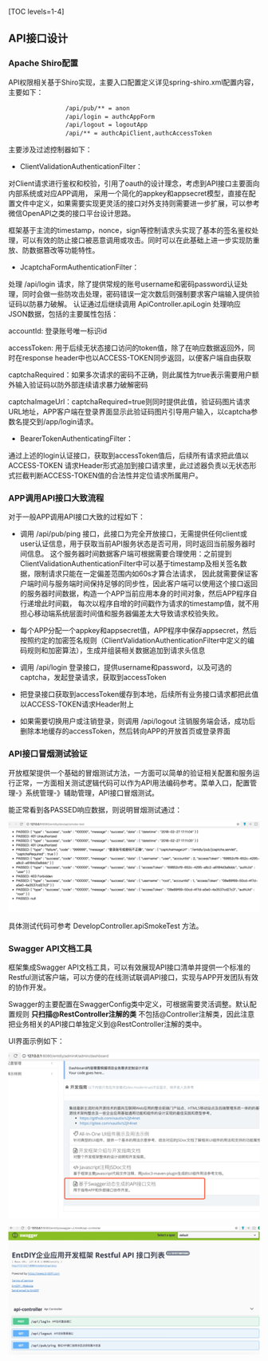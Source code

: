 [TOC levels=1-4]

## API接口设计

### Apache Shiro配置

API权限相关基于Shiro实现，主要入口配置定义详见spring-shiro.xml配置内容，主要如下：

``` xml
                /api/pub/** = anon
                /api/login = authcAppForm
                /api/logout = logoutApp
                /api/** = authcApiClient,authcAccessToken
```

主要涉及过滤控制器如下：
 
 * ClientValidationAuthenticationFilter：
 
 对Client请求进行鉴权和校验，引用了oauth的设计理念，考虑到API接口主要面向内部系统或对应APP调用，
 采用一个简化的appkey和appsecret模型，直接在配置文件中定义，如果需要实现更灵活的接口对外支持则需要进一步扩展，可以参考微信OpenAPI之类的接口平台设计思路。
 
 框架基于主流的timestamp，nonce，sign等控制请求头实现了基本的签名鉴权处理，可以有效的防止接口被恶意调用或攻击。同时可以在此基础上进一步实现防重放、防数据篡改等功能特性。
 
 * JcaptchaFormAuthenticationFilter：
 
 处理 /api/login 请求，除了提供常规的账号username和密码password认证处理，同时会做一些防攻击处理，密码错误一定次数后则强制要求客户端输入提供验证码以防暴力破解。
 认证通过后继续调用 ApiController.apiLogin 处理响应JSON数据，包括的主要属性包括：
 
 accountId: 登录账号唯一标识id
 
 accessToken: 用于后续无状态接口访问的token值，除了在响应数据返回外，同时在response header中也以ACCESS-TOKEN同步返回，以便客户端自由获取
 
 captchaRequired：如果多次请求的密码不正确，则此属性为true表示需要用户额外输入验证码以防外部连续请求暴力破解密码
 
 captchaImageUrl：captchaRequired=true则同时提供此值，验证码图片请求URL地址，APP客户端在登录界面显示此验证码图片引导用户输入，以captcha参数名提交到/app/login请求。
 
 * BearerTokenAuthenticatingFilter：
 
 通过上述的login认证接口，获取到accessToken值后，后续所有请求把此值以 ACCESS-TOKEN 请求Header形式追加到接口请求里，此过滤器负责以无状态形式拦截判断ACCESS-TOKEN值的合法性并定位请求所属用户。

### APP调用API接口大致流程

对于一般APP调用API接口大致的过程如下：

* 调用 /api/pub/ping 接口，此接口为完全开放接口，无需提供任何client或user认证信息，用于获取当前API服务状态是否可用，同时返回当前服务器时间信息。
这个服务器时间数据客户端可根据需要合理使用：之前提到ClientValidationAuthenticationFilter中可以基于timestamp及相关签名数据，限制请求只能在一定偏差范围内如60s才算合法请求，
因此就需要保证客户端时间与服务端时间保持足够的同步性，因此客户端可以使用这个接口返回的服务器时间数据，构造一个APP当前应用本身的时间对象，然后APP程序自行递增此时间戳，
每次以程序自增的时间戳作为请求的timestamp值，就不用担心移动端系统层面时间值和服务器偏差太大导致请求校验失败。

* 每个APP分配一个appkey和appsecret值，APP程序中保存appsecret，然后按照约定的加密签名规则（ClientValidationAuthenticationFilter中定义的编码规则和加密算法），生成并组装相关数据追加到请求头信息

* 调用 /api/login 登录接口，提供username和password，以及可选的captcha，发起登录请求，获取到accessToken

* 把登录接口获取到accessToken缓存到本地，后续所有业务接口请求都把此值以ACCESS-TOKEN请求Header附上

* 如果需要切换用户或注销登录，则调用 /api/logout 注销服务端会话，成功后删除本地缓存的accessToken，然后转向APP的开放首页或登录界面

### API接口冒烟测试验证

开放框架提供一个基础的冒烟测试方法，一方面可以简单的验证相关配置和服务运行正常，一方面相关测试逻辑代码可以作为API用法编码参考。菜单入口，配置管理-》系统管理-》辅助管理，API接口冒烟测试。

能正常看到各PASSED响应数据，则说明冒烟测试通过：

![function-api-test](images/function-api-test.png)

具体测试代码可参考 DevelopController.apiSmokeTest 方法。

### Swagger API文档工具

框架集成Swagger API文档工具，可以有效展现API接口清单并提供一个标准的Restful测试客户端，可以方便的在线测试联调API接口，实现与APP开发团队有效的协作开发。

Swagger的主要配置在SwaggerConfig类中定义，可根据需要灵活调整。默认配置规则 **只扫描@RestController注解的类** 不包括@Controller注解类，因此注意把业务相关的API接口单独定义到@RestController注解的类中。

UI界面示例如下：

![function-api-swagger-in](images/function-api-swagger-in.png)

![function-api-swagger](images/function-api-swagger.png)


